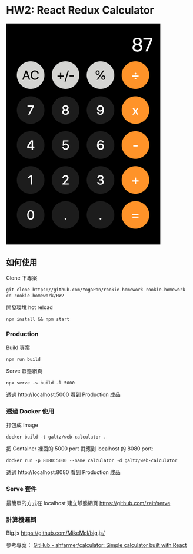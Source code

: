 # HW2: React Redux Calculator

![image](./docs/images/screenshot.png)

## 如何使用

Clone 下專案

```shell
git clone https://github.com/YogaPan/rookie-homework rookie-homework
cd rookie-homework/HW2
```

開發環境 hot reload

```shell
npm install && npm start
```

### Production

Build 專案

```shell
npm run build
```

Serve 靜態網頁

```shell
npx serve -s build -l 5000
```

透過 http://localhost:5000 看到 Production 成品

### 透過 Docker 使用

打包成 Image

```shell
docker build -t galtz/web-calculator .
```

把 Container 裡面的 5000 port 對應到 localhost 的 8080 port:

```shell
docker run -p 8080:5000 --name calculator -d galtz/web-calculator
```

透過 http://localhost:8080 看到 Production 成品

### Serve 套件

最簡單的方式在 localhost 建立靜態網頁
https://github.com/zeit/serve

### 計算機邏輯

Big.js
https://github.com/MikeMcl/big.js/

參考專案：
[GitHub - ahfarmer/calculator: Simple calculator built with React](https://github.com/ahfarmer/calculator)